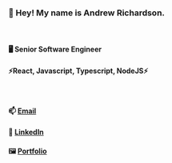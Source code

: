 ### 👋 Hey! My name is Andrew Richardson.

<br/>

#### 🖥️ Senior Software Engineer
#### ⚡React, Javascript, Typescript, NodeJS⚡

<br/>

#### 📫 [Email](mailto:andyandy698@gmail.com)

#### 💬 [LinkedIn](https://www.linkedin.com/in/andrew-roland-richardson/)

#### 🖼️ [Portfolio](https://andrewrichardson.info/)

[//]: # (Secret comment)
